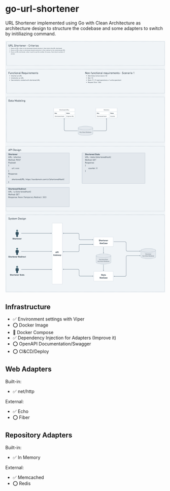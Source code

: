 # go-url-shortener
URL Shortener implemented using Go with Clean Architecture as architecture design to structure the codebase and some adapters to switch by initiliazing command.

![System Design Image](./assets/images/System%20Design%402x.png)

## Infrastructure
* ✅ Environment settings with Viper
* ⭕ Docker Image
* 🔄 Docker Compose
* ✅ Dependency Injection for Adapters (Improve it)
* ⭕ OpenAPI Documentation/Swagger
* ⭕ CI&CD/Deploy

## Web Adapters
Built-in:
* ✅ net/http

External:
* ✅ Echo
* ⭕ Fiber

## Repository Adapters
Built-in:
* ✅ In Memory

External:
* ✅ Memcached
* ⭕ Redis
